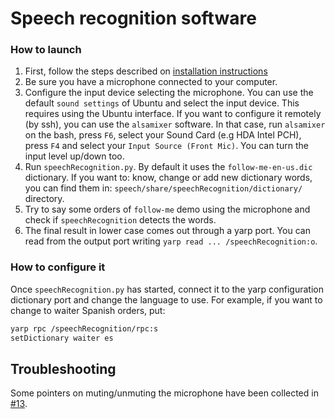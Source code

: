 # Speech recognition software

### How to launch

1. First, follow the steps described on [installation instructions](doc/speech-install.md)
2. Be sure you have a microphone connected to your computer.
3. Configure the input device selecting the microphone. You can use the  default `sound settings` of Ubuntu and select the input device. This requires using the Ubuntu interface. If you want to configure it remotely (by ssh), you can use the `alsamixer` software.
In that case, run `alsamixer` on the bash,  press `F6`, select your Sound Card (e.g HDA Intel PCH), press `F4` and select your `Input Source (Front Mic)`. You can turn the input level up/down too.
4. Run `speechRecognition.py`. By default it uses the `follow-me-en-us.dic` dictionary.  If you want to: know, change or add new dictionary words, you can find them in: `speech/share/speechRecognition/dictionary/` directory.
5. Try to say some orders of  `follow-me`  demo using the microphone and check if `speechRecognition` detects the words.
6. The final result in lower case comes out through a yarp port. You can read from the output port writing `yarp read ... /speechRecognition:o`.

### How to configure it

Once `speechRecognition.py` has started, connect it to the yarp configuration dictionary port and change the language to use.
For example, if you want to change to waiter Spanish orders, put:

```bash
yarp rpc /speechRecognition/rpc:s
setDictionary waiter es
```

## Troubleshooting

Some pointers on muting/unmuting the microphone have been collected in [#13](https://github.com/roboticslab-uc3m/speech/issues/13).
